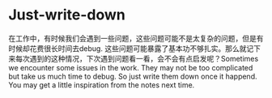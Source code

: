 # Just-write-down
在工作中，有时候我们会遇到一些问题，这些问题可能不是太复杂的问题，但是有时候却花费很长时间去debug. 这些问题可能暴露了基本功不够扎实。那么就记下来每次遇到的这种情况，下次遇到问题看一看，会不会有点启发呢？Sometimes we encounter some issues in the work. They may not be too complicated but take us much time to debug. So just write them down once it happend. You may get a little inspiration from the notes next time.
